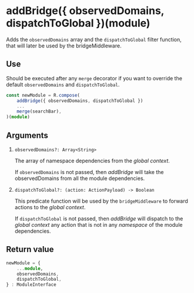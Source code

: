 # addBridge({ observedDomains, dispatchToGlobal })(module)

Adds the `observedDomains` array and the `dispatchToGlobal` filter function, that will later be used by the bridgeMiddleware.


## Use

Should be executed after any `merge` decorator if you want to override the default `observedDomains` and `dispatchToGlobal`.

  ```ts
  const newModule = R.compose(
      addBridge({ observedDomains, dispatchToGlobal })
      ...
      merge(searchBar),
  )(module)

  ```

## Arguments

1. `observedDomains?: Array<String>`

   The array of namespace dependencies from the *global context*.
   
   If `observedDomains` is not passed, then *addBridge* will take the observedDomains from all the module dependencies.

1. `dispatchToGlobal?: (action: ActionPayload) -> Boolean`

   This predicate function will be used by the `bridgeMiddleware` to forward actions to the *global context*.

   If `dispatchToGlobal` is not passed, then *addBridge* will dispatch to the *global context* any action that is not in any *namespace* of the module dependencies.

## Return value

  ```ts
  newModule = {
      ...module,
      observedDomains,
      dispatchToGlobal,
  } : ModuleInterface

  ```
